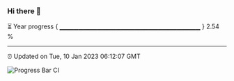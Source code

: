 ### Hi there 👋

⏳ Year progress { ▁▁▁▁▁▁▁▁▁▁▁▁▁▁▁▁▁▁▁▁▁▁▁▁▁▁▁▁▁▁ } 2.54 %

---

⏰ Updated on Tue, 10 Jan 2023 06:12:07 GMT

![Progress Bar CI](https://github.com/Shyam-Makwana/GitHub-Actions-Demo/workflows/Progress%20Bar%20CI/badge.svg)
